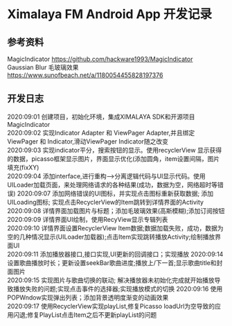 # Ximalaya FM Android App 开发记录
## 参考资料  
  MagicIndicator https://github.com/hackware1993/MagicIndicator   
  Gaussian Blur 毛玻璃效果 https://www.sunofbeach.net/a/1180054455828197376
  
## 开发日志
  2020:09:01 创建项目，初始化环境，集成XIMALAYA SDK和开源项目MagicIndicator  
  2020:09:02 实现Indicator Adapter 和 ViewPager Adapter,并且绑定ViewPager 和 Indicator,滑动ViewPager Indicator随之改变  
  2020:09:03 实现indicator平分，搜索按钮的显示。使用recyclerView 显示获得的数据，picasso框架显示图片，界面显示优化(添加圆角，item设置间隔，图片填充(fixXY)  
  2020:09:04 添加interface,进行重构-->分离逻辑代码与UI显示代码。使用UILoader加载页面，来处理网络请求的各种结果(成功，数据为空，网络超时等错误) 
  2020:09:07 添加网络错误的UI图标，并实现点击图标重新获取数据; 添加UILoading图标; 实现点击RecyclerView的Item跳转到详情界面的Activity  
  2020:09:08 详情界面加载图片与标题；添加毛玻璃效果(高斯模糊);添加订阅按钮  
  2020:09:09 详情界面UI绘制，使用RecyView显示专辑列表  
  2020:09:10 详情界面设置RecyclerView Item数据;数据加载失败，成功，数据为空的几种情况显示(UILoader加载器);点击Item实现跳转播放Activity;绘制播放界面UI  
  2020:09:11 添加播放器接口,接口实现,UI更新的回调接口；实现播放
  2020:09:14 设置歌曲播放时长；更新设置seekBar歌曲进度;播放上/下一首;显示歌曲title和封面图片  
  2020:09:15 实现图片与歌曲切换的联动; 解决播放器未初始化完成就开始播放导致播放失败的问题;实现点击事件的选择器;实现播放模式的切换
  2020:09:16 使用POPWndow实现弹出列表；添加背景透明度渐变的动画效果  
  2020:09:17 使用RecyclerView实现playList,修复Picasso loadUrl为空导致的应用闪退;修复PlayList点击Item之后不更新playList的问题  
  
  
